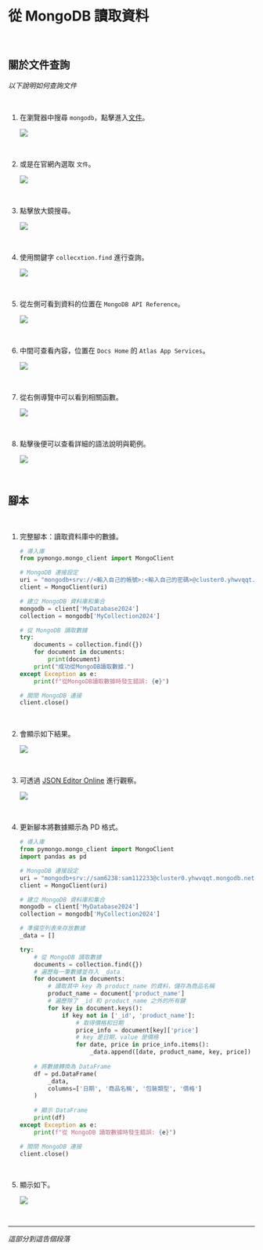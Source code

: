 # 從 MongoDB 讀取資料

<br>

## 關於文件查詢

_以下說明如何查詢文件_

<br>

1. 在瀏覽器中搜尋 `mongodb`，點擊進入[文件](https://www.mongodb.com/docs/)。

    ![](images/img_97.png)

<br>

2. 或是在官網內選取 `文件`。
    
    ![](images/img_98.png)

<br>

3. 點擊放大鏡搜尋。

    ![](images/img_99.png)

<br>

4. 使用關鍵字 `collecxtion.find` 進行查詢。
    
    ![](images/img_100.png)

<br>

5. 從左側可看到資料的位置在 `MongoDB API Reference`。
    
    ![](images/img_101.png)

<br>

6. 中間可查看內容，位置在 `Docs Home` 的 `Atlas App Services`。

    ![](images/img_104.png)

<br>

7. 從右側導覽中可以看到相關函數。

    ![](images/img_102.png)

<br>

8. 點擊後便可以查看詳細的語法說明與範例。

    ![](images/img_103.png)

<br>

## 腳本

<br>

1. 完整腳本：讀取資料庫中的數據。

    ```python
    # 導入庫
    from pymongo.mongo_client import MongoClient

    # MongoDB 連接設定
    uri = "mongodb+srv://<輸入自己的帳號>:<輸入自己的密碼>@cluster0.yhwvqqt.mongodb.net/?retryWrites=true&w=majority&appName=Cluster0"
    client = MongoClient(uri)

    # 建立 MongoDB 資料庫和集合
    mongodb = client['MyDatabase2024']
    collection = mongodb['MyCollection2024']

    # 從 MongoDB 讀取數據
    try:
        documents = collection.find({})
        for document in documents:
            print(document)
        print("成功從MongoDB讀取數據.")
    except Exception as e:
        print(f"從MongoDB讀取數據時發生錯誤: {e}")

    # 關閉 MongoDB 連接
    client.close()
    ```

<br>

2. 會顯示如下結果。

    ![](images/img_85.png)

<br>

3. 可透過 [JSON Editor Online](https://jsoneditoronline.org/) 進行觀察。

    ![](images/img_105.png)

<br>

4. 更新腳本將數據顯示為 PD 格式。

    ```python
    # 導入庫
    from pymongo.mongo_client import MongoClient
    import pandas as pd

    # MongoDB 連接設定
    uri = "mongodb+srv://sam6238:sam112233@cluster0.yhwvqqt.mongodb.net/?retryWrites=true&w=majority&appName=Cluster0"
    client = MongoClient(uri)

    # 建立 MongoDB 資料庫和集合
    mongodb = client['MyDatabase2024']
    collection = mongodb['MyCollection2024']

    # 準備空列表來存放數據
    _data = []

    try:
        # 從 MongoDB 讀取數據
        documents = collection.find({})
        # 遍歷每一筆數據並存入 _data
        for document in documents:
            # 讀取其中 key 為 product_name 的資料，儲存為商品名稱
            product_name = document['product_name']
            # 遍歷除了 _id 和 product_name 之外的所有鍵
            for key in document.keys():
                if key not in ['_id', 'product_name']:
                    # 取得價格和日期
                    price_info = document[key]['price']
                    # key 是日期、value 是價格
                    for date, price in price_info.items():
                        _data.append([date, product_name, key, price])
        
        # 將數據轉換為 DataFrame
        df = pd.DataFrame(
            _data,
            columns=['日期', '商品名稱', '包裝類型', '價格']
        )
        
        # 顯示 DataFrame
        print(df)
    except Exception as e:
        print(f"從 MongoDB 讀取數據時發生錯誤: {e}")

    # 關閉 MongoDB 連接
    client.close()

    ```

<br>

5. 顯示如下。

    ![](images/img_10.5png.png)

<br>

___


_這部分到這告個段落_